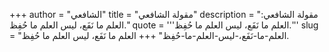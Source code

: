 +++
author = "الشافعي"
title = "مقولة الشافعي"
description = "مقولة الشافعي: العلم ما نَفَع، ليس العلم ما حُفِظ."
quote = '''العلم ما نَفَع، ليس العلم ما حُفِظ.'''
slug = "العلم-ما-نَفَع،-ليس-العلم-ما-حُفِظ"
+++
العلم ما نَفَع، ليس العلم ما حُفِظ.
